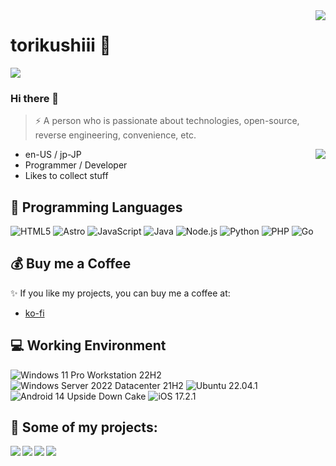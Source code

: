<!--
<p align="center">
  <img alt="Game Development Department" src="https://user-images.githubusercontent.com/55708473/219477117-bbd9b2d9-123f-4f7b-afbf-48292c94ff0c.png">
</p>
-->
<img align="right" src="https://github-readme-stats.vercel.app/api?username=torikushiii&show_icons=true&hide_border=true&icon_color=000&title_color=000&include_all_commits_disable=false&custom_title=(=ω=.)&count_private=true">

# torikushiii 🔭

![](https://komarev.com/ghpvc/?username=torikushiii&color=ff69b4)

### Hi there 👋

> ⚡ A person who is passionate about technologies, open-source, reverse engineering, convenience, etc.

<img align="right" src="https://github-readme-stats.vercel.app/api/top-langs?username=torikushiii&hide_border=true&title_color=000&layout=compact&hide=lua">

- en-US / jp-JP
- Programmer / Developer
- Likes to collect stuff

## 🌱 Programming Languages

![HTML5](https://img.shields.io/badge/HTML5-%23E34F26.svg?style=flat-square&logo=html5&logoColor=white)
![Astro](https://img.shields.io/badge/Astro-%232C2052.svg?style=flat-square&logo=astro&logoColor=white)
![JavaScript](https://img.shields.io/badge/-JavaScript-f7df1e?style=flat-square&logo=JavaScript&labelColor=f7df1e&logoColor=000)
![Java](https://img.shields.io/badge/-Java-f80000?style=flat-square&logo=oracle&logoColor=fff)
![Node.js](https://img.shields.io/badge/-Node.js-339933?style=flat-square&logo=Node.js&logoColor=fff)
![Python](https://img.shields.io/badge/-Python-3776ab?style=flat-square&logo=python&logoColor=fff)
![PHP](https://img.shields.io/badge/-PHP-777bb4?style=flat-square&logo=PHP&logoColor=fff)
![Go](https://img.shields.io/badge/go-%2300ADD8.svg?style=flat-square&logo=go&logoColor=fff)

## 💰 Buy me a Coffee

✨ If you like my projects, you can buy me a coffee at:
 - [ko-fi](https://ko-fi.com/torikushiii)

## 💻 Working Environment

![Windows 11 Pro Workstation 22H2](https://img.shields.io/badge/Windows%2011%20Pro%20Workstation%2022H2-00adef?style=flat-square&logo=windows&logoColor=ffffff)
![Windows Server 2022 Datacenter 21H2](https://img.shields.io/badge/Windows%20Server%202022%20Datacenter%2021H2-00adef?style=flat-square&logo=windows&logoColor=ffffff)
![Ubuntu 22.04.1](https://img.shields.io/badge/Ubuntu%2022.04.1-dd4814?style=flat-square&logo=ubuntu&logoColor=ffffff)
![Android 14 Upside Down Cake](https://img.shields.io/badge/Android%2014%20Upside%20Down%20Cake-3ddc84?style=flat-square&logo=android&logoColor=ffffff)
![iOS 17.2.1](https://img.shields.io/badge/iOS%2017.2.1-000000?style=flat-square&logo=iOS&logoColor=ffffff)

## 👯 Some of my projects:

<a href="https://github.com/torikushiii/BlueArchiveAPI">
  <img align="left" src="https://github-readme-stats.vercel.app/api/pin/?username=torikushiii&repo=BlueArchiveAPI&show_owner=true&theme=tokyonight&hide_border=true" />
</a>

<a href="https://github.com/torikushiii/starrail-auto">
  <img align="left" src="https://github-readme-stats.vercel.app/api/pin/?username=torikushiii&repo=starrail-auto&show_owner=true&theme=tokyonight&hide_border=true" />
</a>

<a href="https://github.com/torikushiii/hoyolab-auto">
  <img align="left" src="https://github-readme-stats.vercel.app/api/pin/?username=torikushiii&repo=hoyolab-auto&show_owner=true&theme=tokyonight&hide_border=true" />
</a>

<a href="https://github.com/torikushiii/DiscordTwitterBot">
  <img align="left" src="https://github-readme-stats.vercel.app/api/pin/?username=torikushiii&repo=DiscordTwitterBot&show_owner=true&theme=tokyonight&hide_border=true" />
</a>
